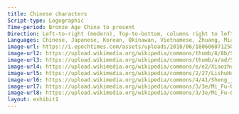 ```yaml
---
title: Chinese characters
Script-type: Logographic
Time-period: Bronze Age China to present
Direction: Left-to-right (modern), Top-to-bottom, columns right to left (traditional)
Languages: Chinese, Japanese, Korean, Okinawan, Vietnamese, Zhuang, Miao
image-url: https://i.epochtimes.com/assets/uploads/2018/06/1806060712502357-600x400.jpg
image-url2: https://upload.wikimedia.org/wikipedia/commons/thumb/8/8b/Shang_dynasty_inscribed_scapula.jpg/1024px-Shang_dynasty_inscribed_scapula.jpg
image-url3: https://upload.wikimedia.org/wikipedia/commons/thumb/a/ad/Song_ding_inscription.jpg/1920px-Song_ding_inscription.jpg
image-url4: https://upload.wikimedia.org/wikipedia/commons/e/e2/XiaozhuanQinquan.jpg
image-url5: https://upload.wikimedia.org/wikipedia/commons/2/27/LishuHuashanmiao.jpg
image-url6: https://upload.wikimedia.org/wikipedia/commons/4/41/Sheng_jiao_xu.jpg
image-url7: https://upload.wikimedia.org/wikipedia/commons/3/3e/Mi_Fu-On_Calligraphy.jpg
image-url8: https://upload.wikimedia.org/wikipedia/commons/3/3e/Mi_Fu-On_Calligraphy.jpg
layout: exhibit1
---
```

